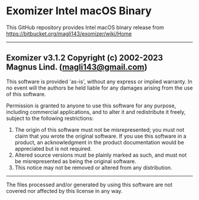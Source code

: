 # Exomizer Intel macOS Binary
This GitHub repository provides Intel macOS binary release from https://bitbucket.org/magli143/exomizer/wiki/Home

----------------------------------------------------------------------------
Exomizer v3.1.2 Copyright (c) 2002-2023 Magnus Lind. (magli143@gmail.com)
----------------------------------------------------------------------------
This software is provided 'as-is', without any express or implied warranty.
In no event will the authors be held liable for any damages arising from
the use of this software.

Permission is granted to anyone to use this software for any purpose,
including commercial applications, and to alter it and redistribute it
freely, subject to the following restrictions:

   1. The origin of this software must not be misrepresented; you must not
   claim that you wrote the original software. If you use this software in a
   product, an acknowledgment in the product documentation would be
   appreciated but is not required.
   2. Altered source versions must be plainly marked as such, and must not
   be misrepresented as being the original software.
   3. This notice may not be removed or altered from any distribution.
----------------------------------------------------------------------------
The files processed and/or generated by using this software are not covered
nor affected by this license in any way.
